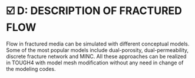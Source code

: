 # ☑️ D: DESCRIPTION OF FRACTURED FLOW

Flow in fractured media can be simulated with different conceptual models. Some of the most popular models include dual-porosity, dual-permeability, discrete fracture network and MINC. All these approaches  can be realized in TOUGH4 with model mesh modification without any need in change of the modeling codes. &#x20;
